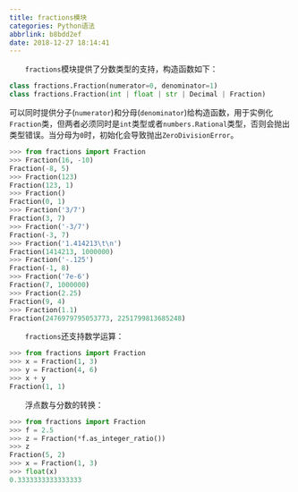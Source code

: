 ```yaml
---
title: fractions模块
categories: Python语法
abbrlink: b8bdd2ef
date: 2018-12-27 18:14:41
---
```

&emsp;&emsp;`fractions`模块提供了分数类型的支持，构造函数如下：

``` python
class fractions.Fraction(numerator=0, denominator=1)
class fractions.Fraction(int | float | str | Decimal | Fraction)
```

可以同时提供分子(`numerator`)和分母(`denominator`)给构造函数，用于实例化`Fraction`类，但两者必须同时是`int`类型或者`numbers.Rational`类型，否则会抛出类型错误。当分母为`0`时，初始化会导致抛出`ZeroDivisionError`。

``` python
>>> from fractions import Fraction
>>> Fraction(16, -10)
Fraction(-8, 5)
>>> Fraction(123)
Fraction(123, 1)
>>> Fraction()
Fraction(0, 1)
>>> Fraction('3/7')
Fraction(3, 7)
>>> Fraction('-3/7')
Fraction(-3, 7)
>>> Fraction('1.414213\t\n')
Fraction(1414213, 1000000)
>>> Fraction('-.125')
Fraction(-1, 8)
>>> Fraction('7e-6')
Fraction(7, 1000000)
>>> Fraction(2.25)
Fraction(9, 4)
>>> Fraction(1.1)
Fraction(2476979795053773, 2251799813685248)
```

&emsp;&emsp;`fractions`还支持数学运算：

``` python
>>> from fractions import Fraction
>>> x = Fraction(1, 3)
>>> y = Fraction(4, 6)
>>> x + y
Fraction(1, 1)
```

&emsp;&emsp;浮点数与分数的转换：

``` python
>>> from fractions import Fraction
>>> f = 2.5
>>> z = Fraction(*f.as_integer_ratio())
>>> z
Fraction(5, 2)
>>> x = Fraction(1, 3)
>>> float(x)
0.3333333333333333
```